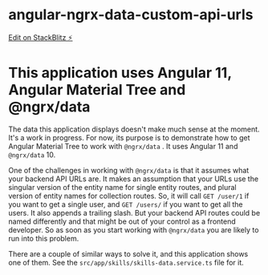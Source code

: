 # angular-ngrx-data-custom-api-urls

[Edit on StackBlitz ⚡️](https://stackblitz.com/edit/angular-ngrx-data-custom-api-urls)

# This application uses Angular 11, Angular Material Tree and @ngrx/data

The data this application displays doesn't make much sense at the moment. It's a work in progress. For now, its purpose is to demonstrate how to get Angular Material Tree to work with `@ngrx/data` . It uses Angular 11 and `@ngrx/data` 10.

One of the challenges in working with `@ngrx/data` is that it assumes what your backend API URLs are. It makes an assumption that your URLs use the singular version of the entity name for single entity routes, and plural version of entity names for collection routes. So, it will call `GET /user/1` if you want to get a single user, and `GET /users/` if you want to get all the users. It also appends a trailing slash. But your backend API routes could be named differently and that might be out of your control as a frontend developer. So as soon as you start working with `@ngrx/data` you are likely to run into this problem.

There are a couple of similar ways to solve it, and this application shows one of them. See the `src/app/skills/skills-data.service.ts` file for it.